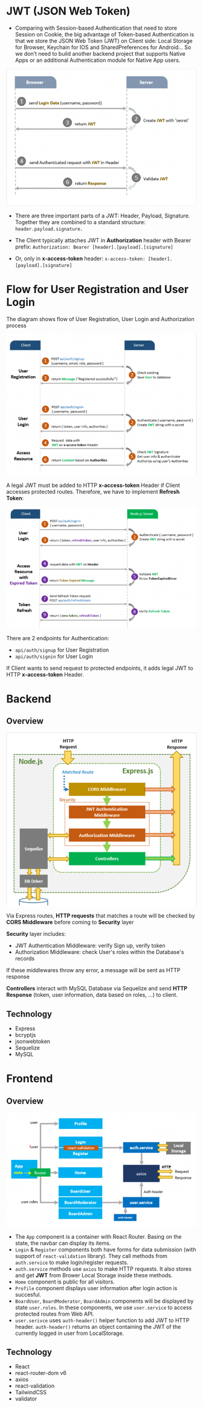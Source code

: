 # JWT (JSON Web Token)
- Comparing with Session-based Authentication that need to store Session on Cookie, the big advantage of Token-based Authentication is that we store the JSON Web Token (JWT) on Client side: Local Storage for Browser, Keychain for IOS and SharedPreferences for Android… So we don’t need to build another backend project that supports Native Apps or an additional Authentication module for Native App users.

<img  alt='flow-chart' src='/imgs/sys.png'>

- There are three important parts of a JWT: Header, Payload, Signature. Together they are combined to a standard structure: `header.payload.signature.`

- The Client typically attaches JWT in **Authorization** header with Bearer prefix:
`Authorization: Bearer [header].[payload].[signature]`

- Or, only in **x-access-token** header:
`x-access-token: [header].[payload].[signature]`

# Flow for User Registration and User Login

The diagram shows flow of User Registration, User Login and Authorization process

<img  alt='flow-chart' src='/imgs/flow.png'>

A legal JWT must be added to HTTP **x-access-token** Header if Client accesses protected routes. Therefore, we have to implement **Refresh Token**:

<img  alt='flow-chart' src='/imgs/refreshToken.png'>

There are 2 endpoints for Authentication:
- `api/auth/signup` for User Registration
- `api/auth/signin` for User Login

If Client wants to send request to protected endpoints, it adds legal JWT to HTTP **x-access-token** Header.

# Backend 

## Overview

<img  alt='flow-chart' src='/imgs/backend.png'>

Via Express routes, **HTTP requests** that matches a route will be checked by **CORS Middleware** before coming to **Security** layer

**Security** layer includes:
- JWT Authentication Middleware: verify Sign up, verify token
- Authorization Middleware: check User's roles within the Database's records

If these middlewares throw any error, a message will be sent as HTTP response

**Controllers** interact with MySQL Database via Sequelize and send **HTTP Response** (token, user information, data based on roles, ...) to client.

## Technology
- Express
- bcryptjs
- jsonwebtoken
- Sequelize
- MySQL

# Frontend

## Overview


<img  alt='flow-chart' src='/imgs/frontend.png'>

- The `App` component is a container with React Router. Basing on the state, the navbar can display its items.
- `Login` & `Register` components both have forms for data submission (with support of `react-validation` library). They call methods from `auth.service` to make login/register requests.
-  `auth.service` methods use `axios` to make HTTP requests. It also stores and get **JWT** from Brower Local Storage inside these methods.
- `Home` component is public for all visitors.
- `Profile` component displays user information after login action is succesful.
- `BoardUser`, `BoardModerator`, `BoardAdmin` components will be displayed by state `user.roles`. In these components, we use `user.service` to access protected routes from Web API.
- `user.serivce` uses `auth-header()` helper function to add JWT to HTTP header. `auth-header()` returns an object containing the JWT of the currently logged in user from LocalStorage.

## Technology
- React
- react-router-dom v6
- axios
- react-validation
- TailwindCSS
- validator